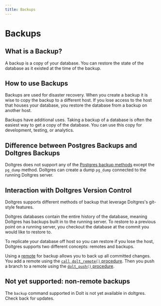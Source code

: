 ```yaml
---
title: Backups
---
```


# Backups

## What is a Backup?

A backup is a copy of your database. You can restore the state of the database as it existed at the
time of the backup.

## How to use Backups

Backups are used for disaster recovery. When you create a backup it is wise to copy the backup to a
different host. If you lose access to the host that houses your database, you restore the database
from a backup on another host.

Backups have additional uses. Taking a backup of a database is often the easiest way to get a copy
of the database. You can use this copy for development, testing, or analytics.

## Difference between Postgres Backups and Doltgres Backups

Doltgres does not support any of the [Postgres backup
methods](https://www.postgresql.org/docs/current/backup.html) except the `pg_dump` method. Doltgres
can create a dump `pg_dump` connected to the running Doltgres server.

## Interaction with Doltgres Version Control

Doltgres supports different methods of backup that leverage Doltgres's git-style features.

Doltgres databases contain the entire history of the database, meaning Doltgres has backups built in
to the running server. To restore to a previous point on a running server, you checkout the database
at the commit you would like to restore to.

To replicate your database off host so you can restore if you lose the host, Doltgres supports two
different concepts: remotes and backups.

Using a [remote](../git/remotes.md) for backup allows you to back up all committed changes. You add
a remote using the [`call dolt_remote()`
procedure](../../reference/sql/version-control/dolt-sql-procedures.md#dolt_remote). Then you push a
branch to a remote using the [`dolt_push()`
procedure](../../reference/sql/version-control/dolt-sql-procedures.md#dolt_push).

## Not yet supported: non-remote backups

The `backup` command supported in Dolt is not yet available in doltgres. Check back for updates.
